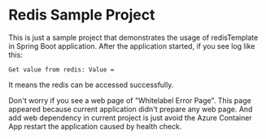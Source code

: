# Redis Sample Project

This is just a sample project that demonstrates the usage of redisTemplate in Spring Boot application.
After the application started, if you see log like this:
```text
Get value from redis: Value = 
```
It means the redis can be accessed successfully.

Don't worry if you see a web page of "Whitelabel Error Page". This page appeared because current application 
didn't prepare any web page. And add web dependency in current project is just avoid the Azure Container App restart
the application caused by health check.
